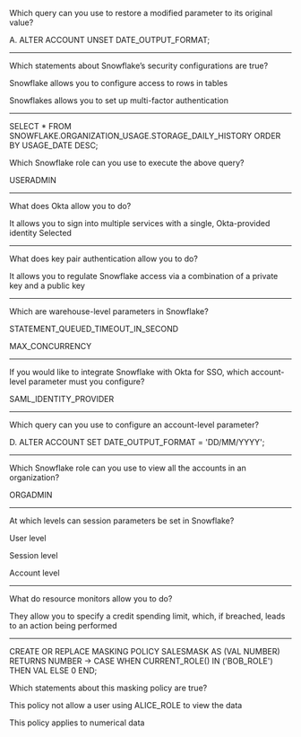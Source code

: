 Which query can you use to restore a modified parameter to its original value?

A.	ALTER ACCOUNT UNSET DATE_OUTPUT_FORMAT;

---

Which statements about Snowflake’s security configurations are true?

Snowflake allows you to configure access to rows in tables

Snowflakes allows you to set up multi-factor authentication

---

SELECT * 
FROM SNOWFLAKE.ORGANIZATION_USAGE.STORAGE_DAILY_HISTORY
ORDER BY USAGE_DATE DESC;

Which Snowflake role can you use to execute the above query?

USERADMIN

---

What does Okta allow you to do?

It allows you to sign into multiple services with a single, Okta-provided identity
Selected

---

What does key pair authentication allow you to do?

It allows you to regulate Snowflake access via a combination of a private key and a public key

---

Which are warehouse-level parameters in Snowflake?

STATEMENT_QUEUED_TIMEOUT_IN_SECOND

MAX_CONCURRENCY

---

If you would like to integrate Snowflake with Okta for SSO, which account-level parameter must you configure?

SAML_IDENTITY_PROVIDER

---

Which query can you use to configure an account-level parameter?

D.	ALTER ACCOUNT SET DATE_OUTPUT_FORMAT = 'DD/MM/YYYY';

---

Which Snowflake role can you use to view all the accounts in an organization?

ORGADMIN

---

At which levels can session parameters be set in Snowflake?

User level

Session level

Account level

---

What do resource monitors allow you to do?

They allow you to specify a credit spending limit, which, if breached, leads to an action being performed

---

CREATE OR REPLACE MASKING POLICY SALESMASK 
	AS (VAL NUMBER) RETURNS NUMBER ->
		CASE
		  WHEN CURRENT_ROLE() IN ('BOB_ROLE') THEN VAL
		  ELSE 0
		END;

Which statements about this masking policy are true?

This policy not allow a user using ALICE_ROLE to view the data

This policy applies to numerical data